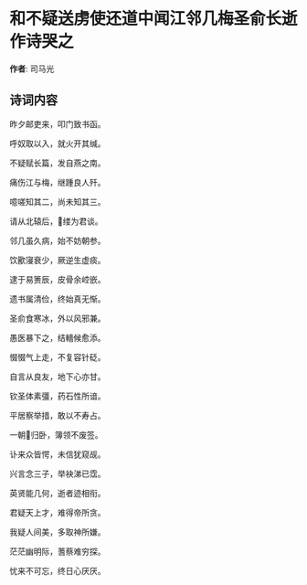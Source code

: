 # 和不疑送虏使还道中闻江邻几梅圣俞长逝作诗哭之

**作者**: 司马光

## 诗词内容

昨夕邮吏来，叩门致书函。

呼奴取以入，就火开其缄。

不疑赋长篇，发自燕之南。

痛伤江与梅，继踵良人歼。

噫嗟知其二，尚未知其三。

请从北辕后，𫌨缕为君谈。

邻几虽久病，始不妨朝参。

饮歠寖衰少，厥逆生虚痰。

逮于易箦辰，皮骨余崆嵌。

遗书属清俭，终始真无惭。

圣俞食寒冰，外以风邪兼。

愚医暴下之，结轖候愈添。

惙惙气上走，不复容针砭。

自言从良友，地下心亦甘。

钦圣体素彊，药石性所谙。

平居察举措，敢以不寿占。

一朝𫏐归卧，簿领不废签。

讣来众皆愕，未信犹窥觇。

兴言念三子，举袂涕已霑。

英贤能几何，逝者迹相衔。

君疑天上才，难得帝所贪。

我疑人间美，多取神所嫌。

茫茫幽明际，蓍蔡难穷探。

忧来不可忘，终日心厌厌。


